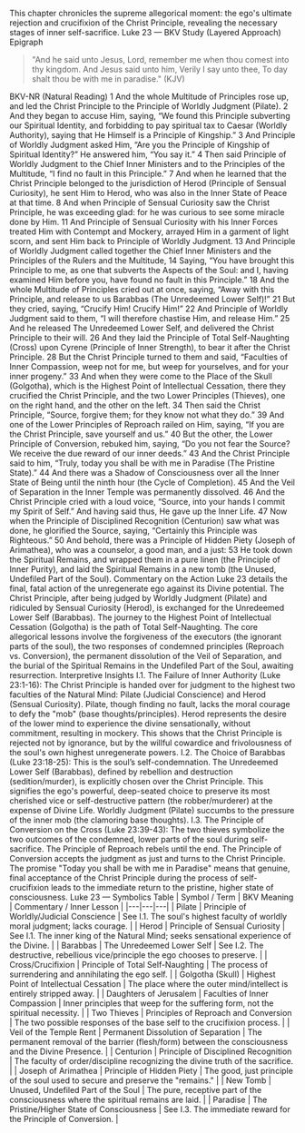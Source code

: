 This chapter chronicles the supreme allegorical moment: the ego's ultimate rejection and crucifixion of the Christ Principle, revealing the necessary stages of inner self-sacrifice.
Luke 23 — BKV Study (Layered Approach)
Epigraph
> "And he said unto Jesus, Lord, remember me when thou comest into thy kingdom. And Jesus said unto him, Verily I say unto thee, To day shalt thou be with me in paradise." (KJV)
> 
BKV-NR (Natural Reading)
1 And the whole Multitude of Principles rose up, and led the Christ Principle to the Principle of Worldly Judgment (Pilate).
2 And they began to accuse Him, saying, “We found this Principle subverting our Spiritual Identity, and forbidding to pay spiritual tax to Caesar (Worldly Authority), saying that He Himself is a Principle of Kingship.”
3 And Principle of Worldly Judgment asked Him, “Are you the Principle of Kingship of Spiritual Identity?” He answered him, “You say it.”
4 Then said Principle of Worldly Judgment to the Chief Inner Ministers and to the Principles of the Multitude, “I find no fault in this Principle.”
7 And when he learned that the Christ Principle belonged to the jurisdiction of Herod (Principle of Sensual Curiosity), he sent Him to Herod, who was also in the Inner State of Peace at that time.
8 And when Principle of Sensual Curiosity saw the Christ Principle, he was exceeding glad: for he was curious to see some miracle done by Him.
11 And Principle of Sensual Curiosity with his Inner Forces treated Him with Contempt and Mockery, arrayed Him in a garment of light scorn, and sent Him back to Principle of Worldly Judgment.
13 And Principle of Worldly Judgment called together the Chief Inner Ministers and the Principles of the Rulers and the Multitude,
14 Saying, “You have brought this Principle to me, as one that subverts the Aspects of the Soul: and I, having examined Him before you, have found no fault in this Principle.”
18 And the whole Multitude of Principles cried out at once, saying, “Away with this Principle, and release to us Barabbas (The Unredeemed Lower Self)!”
21 But they cried, saying, “Crucify Him! Crucify Him!”
22 And Principle of Worldly Judgment said to them, “I will therefore chastise Him, and release Him.”
25 And he released The Unredeemed Lower Self, and delivered the Christ Principle to their will.
26 And they laid the Principle of Total Self-Naughting (Cross) upon Cyrene (Principle of Inner Strength), to bear it after the Christ Principle.
28 But the Christ Principle turned to them and said, “Faculties of Inner Compassion, weep not for me, but weep for yourselves, and for your inner progeny.”
33 And when they were come to the Place of the Skull (Golgotha), which is the Highest Point of Intellectual Cessation, there they crucified the Christ Principle, and the two Lower Principles (Thieves), one on the right hand, and the other on the left.
34 Then said the Christ Principle, “Source, forgive them; for they know not what they do.”
39 And one of the Lower Principles of Reproach railed on Him, saying, “If you are the Christ Principle, save yourself and us.”
40 But the other, the Lower Principle of Conversion, rebuked him, saying, “Do you not fear the Source? We receive the due reward of our inner deeds.”
43 And the Christ Principle said to him, “Truly, today you shall be with me in Paradise (The Pristine State).”
44 And there was a Shadow of Consciousness over all the Inner State of Being until the ninth hour (the Cycle of Completion).
45 And the Veil of Separation in the Inner Temple was permanently dissolved.
46 And the Christ Principle cried with a loud voice, “Source, into your hands I commit my Spirit of Self.” And having said thus, He gave up the Inner Life.
47 Now when the Principle of Disciplined Recognition (Centurion) saw what was done, he glorified the Source, saying, “Certainly this Principle was Righteous.”
50 And behold, there was a Principle of Hidden Piety (Joseph of Arimathea), who was a counselor, a good man, and a just:
53 He took down the Spiritual Remains, and wrapped them in a pure linen (the Principle of Inner Purity), and laid the Spiritual Remains in a new tomb (the Unused, Undefiled Part of the Soul).
Commentary on the Action
Luke 23 details the final, fatal action of the unregenerate ego against its Divine potential. The Christ Principle, after being judged by Worldly Judgment (Pilate) and ridiculed by Sensual Curiosity (Herod), is exchanged for the Unredeemed Lower Self (Barabbas). The journey to the Highest Point of Intellectual Cessation (Golgotha) is the path of Total Self-Naughting. The core allegorical lessons involve the forgiveness of the executors (the ignorant parts of the soul), the two responses of condemned principles (Reproach vs. Conversion), the permanent dissolution of the Veil of Separation, and the burial of the Spiritual Remains in the Undefiled Part of the Soul, awaiting resurrection.
Interpretive Insights
I.1. The Failure of Inner Authority (Luke 23:1-16): The Christ Principle is handed over for judgment to the highest two faculties of the Natural Mind: Pilate (Judicial Conscience) and Herod (Sensual Curiosity). Pilate, though finding no fault, lacks the moral courage to defy the "mob" (base thoughts/principles). Herod represents the desire of the lower mind to experience the divine sensationally, without commitment, resulting in mockery. This shows that the Christ Principle is rejected not by ignorance, but by the willful cowardice and frivolousness of the soul's own highest unregenerate powers.
I.2. The Choice of Barabbas (Luke 23:18-25): This is the soul’s self-condemnation. The Unredeemed Lower Self (Barabbas), defined by rebellion and destruction (sedition/murder), is explicitly chosen over the Christ Principle. This signifies the ego's powerful, deep-seated choice to preserve its most cherished vice or self-destructive pattern (the robber/murderer) at the expense of Divine Life. Worldly Judgment (Pilate) succumbs to the pressure of the inner mob (the clamoring base thoughts).
I.3. The Principle of Conversion on the Cross (Luke 23:39-43): The two thieves symbolize the two outcomes of the condemned, lower parts of the soul during self-sacrifice. The Principle of Reproach rebels until the end. The Principle of Conversion accepts the judgment as just and turns to the Christ Principle. The promise "Today you shall be with me in Paradise" means that genuine, final acceptance of the Christ Principle during the process of self-crucifixion leads to the immediate return to the pristine, higher state of consciousness.
Luke 23 — Symbolics Table
| Symbol / Term | BKV Meaning | Commentary / Inner Lesson |
|---|---|---|
| Pilate | Principle of Worldly/Judicial Conscience | See I.1. The soul's highest faculty of worldly moral judgment; lacks courage. |
| Herod | Principle of Sensual Curiosity | See I.1. The inner king of the Natural Mind; seeks sensational experience of the Divine. |
| Barabbas | The Unredeemed Lower Self | See I.2. The destructive, rebellious vice/principle the ego chooses to preserve. |
| Cross/Crucifixion | Principle of Total Self-Naughting | The process of surrendering and annihilating the ego self. |
| Golgotha (Skull) | Highest Point of Intellectual Cessation | The place where the outer mind/intellect is entirely stripped away. |
| Daughters of Jerusalem | Faculties of Inner Compassion | Inner principles that weep for the suffering form, not the spiritual necessity. |
| Two Thieves | Principles of Reproach and Conversion | The two possible responses of the base self to the crucifixion process. |
| Veil of the Temple Rent | Permanent Dissolution of Separation | The permanent removal of the barrier (flesh/form) between the consciousness and the Divine Presence. |
| Centurion | Principle of Disciplined Recognition | The faculty of order/discipline recognizing the divine truth of the sacrifice. |
| Joseph of Arimathea | Principle of Hidden Piety | The good, just principle of the soul used to secure and preserve the "remains." |
| New Tomb | Unused, Undefiled Part of the Soul | The pure, receptive part of the consciousness where the spiritual remains are laid. |
| Paradise | The Pristine/Higher State of Consciousness | See I.3. The immediate reward for the Principle of Conversion. |
